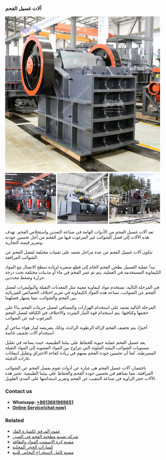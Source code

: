 <h3>آلات غسيل الفحم</h3><img src='1701746208.jpg' alt=''><p>تعد آلات غسيل الفحم من الأدوات الهامة في صناعة التعدين واستخلاص الفحم. تهدف هذه الآلات إلى فصل الشوائب غير المرغوب فيها من الفحم من أجل تحسين جودته وتعزيز قيمته التجارية.</p><p>تتكون آلات غسيل الفحم من عدة مراحل تعتمد على تقنيات مختلفة لفصل الفحم عن الشوائب المرافقة.</p><p>تبدأ عملية الغسيل بطحن الفحم الخام إلى قطع صغيرة لزيادة سطح الاتصال مع المواد الكيماوية المستخدمة في العملية. يتم ثم غمر الفحم في ماء أو مذيبات مختلفة تحت درجة حرارة وضغط محددين.</p><p>في المرحلة التالية، تستخدم مواد كيماوية معينة مثل المعدنات الثقيلة والبوليمرات لفصل الفحم عن الشوائب. تساعد هذه المواد الكيماوية في تعزيز اختلاف الخصائص الفيزيائية بين الفحم والشوائب، مما يسهل فصلهما.</p><p>المرحلة التالية تعتمد على استخدام الهزازات والمصافي لفصل جزيئات الفحم بناءً على حجمها وكثافتها. يتم استخدام قوة التيار المتردد والاختلاف في الكثافة لفصل الفحم المرغوب فيه عن الشوائب.</p><p>أخيرًا، يتم تجفيف الفحم لإزالة الرطوبة الزائدة، وذلك بتعريضه لتيار هواء ساخن أو استخدام آلات تجفيف خاصة.</p><p>يعد غسيل الفحم عملية حيوية للحفاظ على بيئتنا الطبيعية، حيث يساعد في تقليل مستويات الشوائب البيئية الملوثة التي تتراوح بين المواد العضوية إلى المواد الثقيلة المسرطنة. كما أن تحسين جودة الفحم يسهم في زيادة كفاءة الاحتراق وتقليل انبعاثات غازات الدفيئة.</p><p>باختصار، آلات غسيل الفحم هي عبارة عن أدوات تقوم بفصل الفحم عن الشوائب المرافقة، مما يساهم في تحسين جودة الفحم والحفاظ على بيئتنا الطبيعية. تعتبر هذه الآلات حجر الزاوية في صناعة التنقيب عن الفحم وتعزيز استدامتها على المدى الطويل.</p><h3>Contact us</h3><ul><li><strong>Whatsapp:&nbsp;<a href="https://wa.me/8613661969651">+8613661969651</a></strong></li><li><a href="https://swt.shibang-china.com/?git&amp;zhl&amp;آلات غسيل الفحم"><strong>Online Service(chat now)</strong></a></li></ul><h3>Related</h3><ul><li><a href='عمود المرفق لكسارة الفك.md'>عمود المرفق لكسارة الفك</a></li><li><a href='شركة تصنيع مطحنة الفحم في الصين.md'>شركة تصنيع مطحنة الفحم في الصين</a></li><li><a href='مصنع كرة الاسمنت المواد والطاقة.md'>مصنع كرة الاسمنت المواد والطاقة</a></li><li><a href='كسارات الحجر المحلية.md'>كسارات الحجر المحلية</a></li><li><a href='مصنع كامل لاستخراج النحاس للبيع.md'>مصنع كامل لاستخراج النحاس للبيع</a></li></ul>